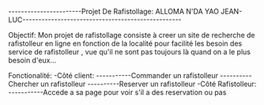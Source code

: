-----------------------Projet De Rafistollage: ALLOMA N'DA YAO JEAN-LUC--------------------------------------------------

Objectif: 
Mon projet de rafistollage consiste à creer un site de recherche de rafistolleur en ligne en fonction de la localité
pour facilité les besoin des service de rafistolleur , vue qu'il ne sont pas toujours là quand on a le plus besoin d'eux...

Fonctionalité:
-Côté client:
     -----------Commander un rafistolleur
     ----------Chercher un rafistolleur
     ----------Reserver un rafistolleur
-Côté Rafistolleur:
    -----------Accede a sa page pour voir s'il a des reservation ou pas
    
